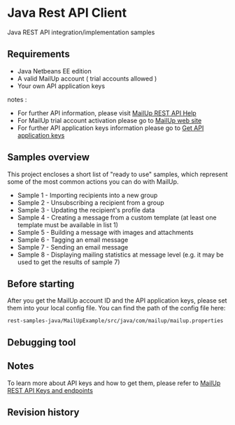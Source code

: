 Java Rest API Client 
================
Java REST API integration/implementation samples

Requirements
------------------------
* Java Netbeans EE edition
* A valid MailUp account ( trial accounts allowed )
* Your own API application keys

notes : 
* For further API information, please visit [MailUp REST API Help](http://help.mailup.com/display/mailupapi/REST+API) 
* For MailUp trial account activation please go to [MailUp web site](http://www.mailup.com/p/pc/mailup-free-trial-d44.htm)
* For further API application keys information please go to [Get API application keys](http://help.mailup.com/display/mailupapi/Get+a+Developer+Account)
  
Samples overview 
------------------------
This project encloses a short list of "ready to use" samples, which represent some of the most common actions you can do with MailUp.

* Sample 1   - Importing recipients into a new group
* Sample 2   - Unsubscribing a recipient from a group
* Sample 3   - Updating the recipient's profile data
* Sample 4   - Creating a message from a custom template (at least one template must be available in list 1)
* Sample 5   - Building a message with images and attachments
* Sample 6   - Tagging an email message
* Sample 7   - Sending an email message
* Sample 8   - Displaying mailing statistics at message level (e.g. it may be used to get the results of sample 7)

Before starting 
------------------------
After you get the MailUp account ID and the API application keys, please set them into your local config file. You can find the path of the config file here: 
```
rest-samples-java/MailUpExample/src/java/com/mailup/mailup.properties
```   

Debugging tool 
------------------------


Notes
------------------------
To learn more about API keys and how to get them, please refer to [MailUp REST API Keys and endpoints](http://help.mailup.com/display/mailupapi/All+API+Keys+and+Endpoints+in+one+page) 

Revision history
------------------------
